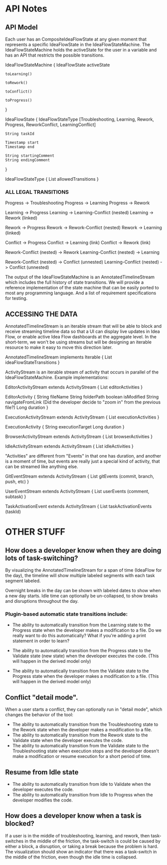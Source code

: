 # API Notes

## API Model

Each user has an CompositeIdeaFlowState at any given moment that represents a specific IdeaFlowState in the IdeaFlowStateMachine.
The IdeaFlowStateMachine holds the activeState for the user in a variable and has an API that restricts the possible transitions.

IdeaFlowStateMachine {
	IdeaFlowState activeState

	toLearning()

	toRework()

	toConflict()

	toProgress()

}

IdeaFlowState {
	IdeaFlowStateType [Troubleshooting, Learning, Rework, Progress, ReworkConflict, LearningConflict]

    String taskId

	Timestamp start
	Timestamp end

	String startingComment
	String endingComment

}

IdeaFlowStateType {
	List<IdeaFlowStateType> allowedTransitions
}

### ALL LEGAL TRANSITIONS

Progress -> Troubleshooting
Progress -> Learning
Progress -> Rework

Learning -> Progress
Learning -> Learning-Conflict (nested)
Learning -> Rework (linked)

Rework -> Progress
Rework -> Rework-Conflict (nested)
Rework -> Learning (linked)

Conflict -> Progress
Conflict -> Learning (link)
Conflict -> Rework (link)

Rework-Conflict (nested) -> Rework
Learning-Conflict (nested) -> Learning

Rework-Conflict (nested) -> Conflict (unnested)
Learning-Conflict (nested) -> Conflict (unnested)

The output of the IdeaFlowStateMachine is an AnnotatedTimelineStream which includes the full history of state transitions.
We will provide a reference implementation of the state machine that can be easily ported to most any programming language.
And a list of requirement specifications for testing.

## ACCESSING THE DATA

AnnotatedTimelineStream is an iterable stream that will be able to block and receive streaming timeline data so that a UI
can display live updates in Idea Flow, or enable active Idea Flow dashboards at the aggregate level.  In the short-term,
we won't be using streams but will be designing an iterable resource to make it easy to move this direction later.

AnnotatedTimelineStream implements Iterable {
	List<IdeaFlowState> ideaFlowStateTransitions
}

ActivityStream is an iterable stream of activity that occurs in parallel of the IdeaFlowStateMachine.  Example implementations:

EditorActivityStream extends ActivityStream {
    List<EditorActivity> editorActivities
}

EditorActivity {
	String fileName
	String folderPath
	boolean isModified
	String navigateFromLink (Did the developer decide to "zoom in" from the previous file?)
	Long duration
}

ExecutionActivityStream extends ActivityStream {
    List<ExecutionActivity> executionActivities
}

ExecutionActivity {
    String executionTarget
    Long duration
}

BrowserActivityStream extends ActivityStream {
	List<BrowserActivity> browserActivities
}

IdleActivityStream extends ActivityStream {
	List<IdleActivity> idleActivities
}

"Activities" are different from "Events" in that one has duration, and another is a moment of time,
but events are really just a special kind of activity, that can be streamed like anything else.


GitEventStream extends ActivityStream {
	List<GitEvent> gitEvents (commit, branch, push, etc)
}

UserEventStream extends ActivityStream {
	List<UserEvent> userEvents (comment, subtask)
}

TaskActivationEvent extends ActivityStream {
	List<TaskActivationEvent> taskActivationEvents (taskId)

# OTHER STUFF


## How does a developer know when they are doing lots of task-switching?

By visualizing the AnnotatedTimelineStream for a span of time (IdeaFlow for the day),
the timeline will show multiple labeled segments with each task segment labeled.

Overnight breaks in the day can be shown with labeled dates to show when a new day starts.
Idle time can optionally be un-collapsed, to show breaks and disruptions throughout the day.


### Plugin-based automatic state transitions include:

* The ability to automatically transition from the Learning state to the Progress state when the developer makes a
modification to a file.  Do we really want to do this automatically?  What if you're adding a print statement
in order to learn?

* The ability to automatically transition from the Progress state to the Validate state (new state) when the
developer executes the code.  (This will happen in the derived model only)

* The ability to automatically transition from the Validate state to the Progress state when the developer
makes a modification to a file. (This will happen in the derived model only)

## Conflict "detail mode".

When a user starts a conflict, they can optionally run in "detail mode", which changes the behavior of the tool:

* The ability to automatically transition from the Troubleshooting state to the Rework state when the developer makes a modification to a file.
* The ability to automatically transition from the Rework state to the Validate state when the developer executes the code.
* The ability to automatically transition from the Validate state to the Troubleshooting state when execution stops and the developer doesn't make a modification or resume execution for a short period of time.

## Resume from Idle state

* The ability to automatically transition from Idle to Validate when the developer executes the code.
* The ability to automatically transition from Idle to Progress when the developer modifies the code.

## How does a developer know when a task is blocked?

If a user is in the middle of troubleshooting, learning, and rework, then task-switches in the middle of the friction,
the task-switch is could be caused by either a block, a disruption, or taking a break because the problem is hard.
The visualization should show an indicator that there was a task-switch in the middle of the friction, even though the idle time is collapsed.


